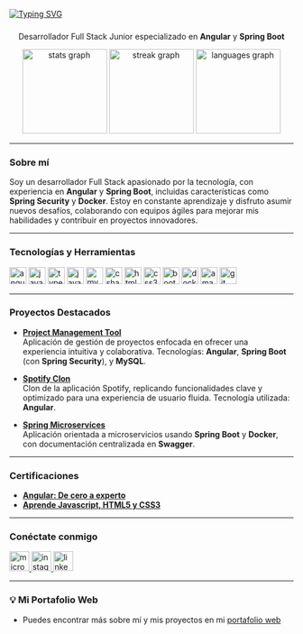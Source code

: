 
<a href="https://git.io/typing-svg"><img src="https://readme-typing-svg.demolab.com?font=Fira+Code&pause=1000&color=F7F7F7&random=false&width=435&lines=Hi+%F0%9F%91%8B!+My+name+is+Luis;+I%C2%B4m+a+Junior+%7BSoftware+Developer%7D+%E2%9A%99%EF%B8%8F" alt="Typing SVG" /></a>
###
<div align="center">
  <p>Desarrollador Full Stack Junior especializado en <strong>Angular</strong> y <strong>Spring Boot</strong></p>
</div>

<div align="center">
  <img src="https://github-readme-stats.vercel.app/api?username=luishidalgoa&show_icons=true&theme=dracula" height="150" alt="stats graph" />
  <img src="https://streak-stats.demolab.com?user=luishidalgoa&locale=en&mode=daily&theme=dracula&hide_border=false&border_radius=5" height="150" alt="streak graph" />
  <img src="https://github-readme-stats.vercel.app/api/top-langs?username=luishidalgoa&locale=en&hide_title=false&layout=compact&card_width=320&langs_count=5&theme=dracula&hide_border=false" height="150" alt="languages graph" />
</div>

---

### Sobre mí
Soy un desarrollador Full Stack apasionado por la tecnología, con experiencia en **Angular** y **Spring Boot**, incluidas características como **Spring Security** y **Docker**. Estoy en constante aprendizaje y disfruto asumir nuevos desafíos, colaborando con equipos ágiles para mejorar mis habilidades y contribuir en proyectos innovadores.

---

### Tecnologías y Herramientas
<div align="left">
  <img src="https://cdn.jsdelivr.net/gh/devicons/devicon/icons/angularjs/angularjs-original.svg" height="30" alt="angularjs logo" />
  <img src="https://cdn.jsdelivr.net/gh/devicons/devicon/icons/javascript/javascript-original.svg" height="30" alt="javascript logo" />
  <img src="https://cdn.jsdelivr.net/gh/devicons/devicon/icons/typescript/typescript-original.svg" height="30" alt="typescript logo" />
  <img src="https://cdn.jsdelivr.net/gh/devicons/devicon/icons/java/java-original.svg" height="30" alt="java logo" />
  <img src="https://cdn.jsdelivr.net/gh/devicons/devicon/icons/mysql/mysql-original.svg" height="30" alt="mysql logo" />
  <img src="https://cdn.jsdelivr.net/gh/devicons/devicon/icons/csharp/csharp-original.svg" height="30" alt="csharp logo" />
  <img src="https://cdn.jsdelivr.net/gh/devicons/devicon/icons/html5/html5-original.svg" height="30" alt="html5 logo" />
  <img src="https://cdn.jsdelivr.net/gh/devicons/devicon/icons/css3/css3-original.svg" height="30" alt="css3 logo" />
  <img src="https://cdn.jsdelivr.net/gh/devicons/devicon/icons/bootstrap/bootstrap-original.svg" height="30" alt="bootstrap logo" />
  <img src="https://cdn.jsdelivr.net/gh/devicons/devicon/icons/docker/docker-original.svg" height="30" alt="docker logo" />
  <img src="https://skillicons.dev/icons?i=aws" height="30" alt="amazon web services logo" />
  <img src="https://cdn.jsdelivr.net/gh/devicons/devicon/icons/git/git-original.svg" height="30" alt="git logo" />
</div>

---

### Proyectos Destacados
- **[Project Management Tool](https://luishidalgoa.vercel.app/articles/Project-Management-Tool)**  
  Aplicación de gestión de proyectos enfocada en ofrecer una experiencia intuitiva y colaborativa. Tecnologías: **Angular**, **Spring Boot** (con **Spring Security**), y **MySQL**.

- **[Spotify Clon](https://luishidalgoa.vercel.app/articles/Spotify-Clon)**  
  Clon de la aplicación Spotify, replicando funcionalidades clave y optimizado para una experiencia de usuario fluida. Tecnología utilizada: **Angular**.

- **[Spring Microservices](https://luishidalgoa.vercel.app/articles/Spring-Microservices)**  
  Aplicación orientada a microservicios usando **Spring Boot** y **Docker**, con documentación centralizada en **Swagger**.

---

### Certificaciones
- **[Angular: De cero a experto](https://www.udemy.com/certificate/UC-b8661571-511d-4c4e-8b9e-eb7d5e52b964/)**  
- **[Aprende Javascript, HTML5 y CSS3](https://www.udemy.com/certificate/UC-90b6fd6c-5e30-49a3-9dc1-7b7fadc86d89/)**

---

### Conéctate conmigo
<div align="left">
  <a href="mailto:luishidalgoa@outlook.es" target="_blank">
    <img src="https://img.shields.io/static/v1?message=Outlook&logo=microsoft-outlook&label=&color=0078D4&logoColor=white&labelColor=&style=for-the-badge" height="35" alt="microsoft-outlook logo" />
  </a>
  <a href="https://www.instagram.com/luishidalgo.esp/" target="_blank">
    <img src="https://img.shields.io/static/v1?message=Instagram&logo=instagram&label=&color=E4405F&logoColor=white&labelColor=&style=for-the-badge" height="35" alt="instagram logo" />
  </a>
  <a href="https://www.linkedin.com/in/luis-hidalgo-aguilar-576463231/" target="_blank">
    <img src="https://img.shields.io/static/v1?message=LinkedIn&logo=linkedin&label=&color=0077B5&logoColor=white&labelColor=&style=for-the-badge" height="35" alt="linkedin logo" />
  </a>
</div>

---

### 💡 Mi Portafolio Web
- Puedes encontrar más sobre mí y mis proyectos en mi [portafolio web](https://luishidalgoa.vercel.app/)
